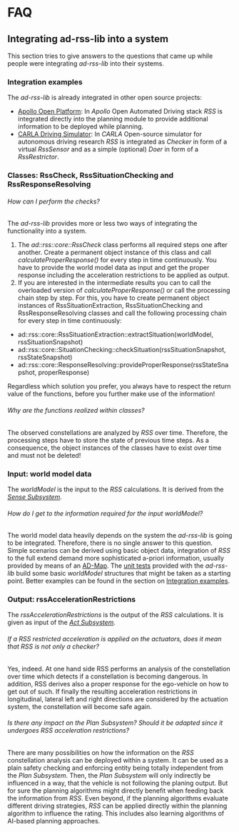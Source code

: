 # FAQ

## Integrating ad-rss-lib into a system
This section tries to give answers to the questions that came up while people were integrating *ad-rss-lib* into their systems.

### Integration examples
The *ad-rss-lib* is already integrated in other open source projects:

- [Apollo Open Platform](https://github.com/ApolloAuto/apollo/tree/master/modules/planning/tasks/deciders/rss_decider): In *Apollo* Open Automated Driving stack *RSS* is integrated directly into the planning module to provide additional information to be deployed while planning.
- [CARLA Driving Simulator](https://github.com/carla-simulator/carla/blob/master/Docs/adv_rss.md): In *CARLA* Open-source simulator for autonomous driving research *RSS* is integrated as *Checker* in form of a virtual _RssSensor_ and as a simple (optional) *Doer* in form of a _RssRestrictor_.

### Classes: RssCheck, RssSituationChecking and RssResponseResolving

###### How can I perform the checks?
The *ad-rss-lib* provides more or less two ways of integrating the functionality into a system.

1. The *ad::rss::core::RssCheck* class performs all required steps one after another. Create a permanent object instance of this class and call *calculateProperResponse()* for every step in time continuously. You have to provide the world model data as input and get the proper response including the acceleration restrictions to be applied as output.
2. If you are interested in the intermediate results you can to call the overloaded version of *calculateProperResponse()* or call the processing chain step by step. For this, you have to create permanent object instances of RssSituationExtraction, RssSituationChecking and RssResponseResolving classes and call the following processing chain for every step in time continuously:

  - ad::rss::core::RssSituationExtraction::extractSituation(worldModel, rssSituationSnapshot)
  - ad::rss::core::SituationChecking::checkSituation(rssSituationSnapshot, rssStateSnapshot)
  - ad::rss::core::ResponseResolving::provideProperResponse(rssStateSnapshot, properResponse)

Regardless which solution you prefer, you always have to respect the return value of the functions, before you further make use of the information!

###### Why are the functions realized within classes?
The observed constellations are analyzed by *RSS* over time. Therefore, the processing steps have to store the state of previous time steps. As a consequence, the object instances of the classes have to exist over time and must not be deleted!

### Input: world model data

The *worldModel* is the input to the *RSS* calculations.
It is derived from the [_Sense Subsystem_](ad_rss/HLD-ArchitectureOverview.md#sense-subsystem).

###### How do I get to the information required for the input *worldModel*?
The world model data heavily depends on the system the *ad-rss-lib* is going to be integrated. Therefore, there is no single answer to this question. Simple scenarios can be derived using basic object data, integration of *RSS* to the full extend demand more sophisticated a-priori information, usually provided by means of an [AD-Map](ad_rss_map_integration/Main.md). The [unit tests](https://github.com/intel/ad-rss-lib/blob/main/ad_rss/tests/test_support/RssCheckTestBaseT.hpp) provided with the *ad-rss-lib* build some basic *worldModel* structures that might be taken as a starting point. Better examples can be found in the section on [Integration examples](#integration-examples).

### Output: rssAccelerationRestrictions

The *rssAccelerationRestrictions* is the output of the *RSS* calculations.
It is given as input of the [_Act Subsystem_](ad_rss/HLD-ArchitectureOverview.md#act-subsystem).

###### If a RSS restricted acceleration is applied on the actuators, does it mean that RSS is not only a checker?
Yes, indeed. At one hand side RSS performs an analysis of the constellation over time which detects if a constellation is becoming dangerous. In addition, RSS derives also a proper response for the ego-vehicle on how to get out of such. If finally the resulting acceleration restrictions in longitudinal, lateral left and right directions are considered by the actuation system, the constellation will become safe again.

###### Is there any impact on the _Plan Subsystem_? Should it be adapted since it undergoes RSS acceleration restrictions?
There are many possibilities on how the information on the *RSS* constellation analysis can be deployed within a system. It can be used as a plain safety checking and enforcing entity being totally independent from the _Plan Subsystem_.
Then, the _Plan Subsystem_ will only indirectly be influenced in a way, that the vehicle is not following the planing output. But for sure the planning algorithms might directly benefit when feeding back the information from *RSS*.
Even beyond, if the planning algorithms evaluate different driving strategies, *RSS* can be applied directly within the planning algorithm to influence the rating. This includes also learning algorithms of AI-based planning approaches.
